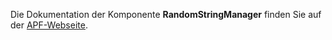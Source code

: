 Die Dokumentation der Komponente **RandomStringManager** finden Sie auf
der
[APF-Webseite](http://adventure-php-framework.org/Seite/141-RandomStringManager).